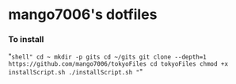 # mango7006's dotfiles

### To install

"```shell"
cd ~
mkdir -p gits
cd ~/gits
git clone --depth=1 https://github.com/mango7006/tokyoFiles
cd tokyoFiles
chmod +x installScript.sh
./installScript.sh
"```"
